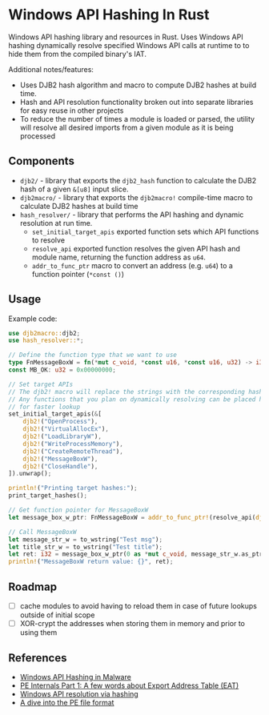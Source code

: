 # Windows API Hashing In Rust
Windows API hashing library and resources in Rust. Uses Windows API hashing dynamically resolve specified Windows API calls at runtime to to hide them from the compiled binary's IAT.

Additional notes/features:
- Uses DJB2 hash algorithm and macro to compute DJB2 hashes at build time.
- Hash and API resolution functionality broken out into separate libraries for easy reuse in other projects
- To reduce the number of times a module is loaded or parsed, the utility will resolve all desired imports
  from a given module as it is being processed

## Components
- `djb2/` - library that exports the `djb2_hash` function to calculate the DJB2 hash of a given `&[u8]` input slice.
- `djb2macro/` - library that exports the `djb2macro!` compile-time macro to calculate DJB2 hashes at build time
- `hash_resolver/` - library that performs the API hashing and dynamic resolution at run time.
  - `set_initial_target_apis` exported function sets which API functions to resolve
  - `resolve_api` exported function resolves the given API hash and module name, returning the function address as `u64`.
  - `addr_to_func_ptr` macro to convert an address (e.g. `u64`) to a function pointer (`*const ()`)
 
## Usage
Example code:
```Rust
use djb2macro::djb2;
use hash_resolver::*;

// Define the function type that we want to use
type FnMessageBoxW = fn(*mut c_void, *const u16, *const u16, u32) -> i32;
const MB_OK: u32 = 0x00000000;

// Set target APIs
// The djb2! macro will replace the strings with the corresponding hashes at build time.
// Any functions that you plan on dynamically resolving can be placed here
// for faster lookup
set_initial_target_apis(&[
    djb2!("OpenProcess"),
    djb2!("VirtualAllocEx"),
    djb2!("LoadLibraryW"),
    djb2!("WriteProcessMemory"),
    djb2!("CreateRemoteThread"),
    djb2!("MessageBoxW"),
    djb2!("CloseHandle"),
]).unwrap();

println!("Printing target hashes:");
print_target_hashes();

// Get function pointer for MessageBoxW
let message_box_w_ptr: FnMessageBoxW = addr_to_func_ptr!(resolve_api(djb2!("MessageBoxW"), "User32.dll").unwrap(), FnMessageBoxW);

// Call MessageBoxW
let message_str_w = to_wstring("Test msg");
let title_str_w = to_wstring("Test title");
let ret: i32 = message_box_w_ptr(0 as *mut c_void, message_str_w.as_ptr(), title_str_w.as_ptr(), MB_OK);
println!("MessageBoxW return value: {}", ret);
```

## Roadmap
- [ ] cache modules to avoid having to reload them in case of future lookups outside of initial scope
- [ ] XOR-crypt the addresses when storing them in memory and prior to using them

## References
- [Windows API Hashing in Malware](https://www.ired.team/offensive-security/defense-evasion/windows-api-hashing-in-malware)
- [PE Internals Part 1: A few words about Export Address Table (EAT)](https://ferreirasc.github.io/PE-Export-Address-Table/)
- [Windows API resolution via hashing](https://github.com/LloydLabs/Windows-API-Hashing)
- [A dive into the PE file format](https://0xrick.github.io/win-internals/pe1/)
